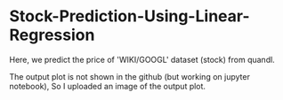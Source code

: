 # Stock-Prediction-Using-Linear-Regression
Here, we predict the price of 'WIKI/GOOGL' dataset (stock) from quandl.

The output plot is not shown in the github (but working on jupyter notebook), So I uploaded an image of the output plot.

